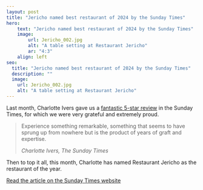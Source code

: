 ```yaml
---
layout: post
title: "Jericho named best restaurant of 2024 by the Sunday Times"
hero:
    text: "Jericho named best restaurant of 2024 by the Sunday Times"
    image:
        url: Jericho_002.jpg
        alt: "A table setting at Restaurant Jericho"
        ar: "4:3"
    align: left
seo:
  title: "Jericho named best restaurant of 2024 by the Sunday Times"
  description: ""
  image: 
    url: Jericho_002.jpg
    alt: "A table setting at Restaurant Jericho"
---
```


Last month, Charlotte Ivers gave us a [fantastic 5-star review](https://www.thetimes.com/life-style/food-drink/article/jericho-restaurant-review-20-courses-of-magic-jjcj6nd67) in the Sunday Times, for which we were very grateful and extremely proud. 

<blockquote>
  <p>Experience something remarkable, something that seems to have sprung up from nowhere but is the product of years of graft and expertise.</p>
  <cite>Charlotte Ivers, The Sunday Times</cite>
</blockquote>

Then to top it all, this month, Charlotte has named Restaurant Jericho as the  restaurant of the year.

[Read the article on the Sunday Times website](https://www.thetimes.com/life-style/food-drink/article/best-restaurants-2024-charlotte-ivers-food-critic-khvggtd6r)
